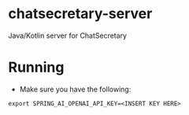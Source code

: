 # chatsecretary-server
Java/Kotlin server for ChatSecretary

# Running
- Make sure you have the following:
```
export SPRING_AI_OPENAI_API_KEY=<INSERT KEY HERE>
```
